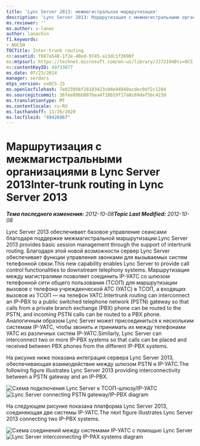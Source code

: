 ```yaml
---
title: 'Lync Server 2013: межмагистральная маршрутизация'
description: 'Lync Server 2013: Маршрутизация с межмагистральными организациями.'
ms.reviewer: ''
ms.author: v-lanac
author: lanachin
f1.keywords:
- NOCSH
TOCTitle: Inter-trunk routing
ms:assetid: f687a548-1f2e-48ed-9745-a13dc1f3698f
ms:mtpsurl: https://technet.microsoft.com/en-us/library/JJ721940(v=OCS.15)
ms:contentKeyID: 49733877
ms.date: 07/23/2014
manager: serdars
mtps_version: v=OCS.15
ms.openlocfilehash: 7e023956f28183423c04e94948acdec0df2c1284
ms.sourcegitcommit: 36fee89bb887bea4f18b19f17a8c69daf5bc423d
ms.translationtype: MT
ms.contentlocale: ru-RU
ms.lasthandoff: 11/26/2020
ms.locfileid: "49426867"
---
```

# <a name="inter-trunk-routing-in-lync-server-2013"></a><span data-ttu-id="d02b0-103">Маршрутизация с межмагистральными организациями в Lync Server 2013</span><span class="sxs-lookup"><span data-stu-id="d02b0-103">Inter-trunk routing in Lync Server 2013</span></span>

<div data-xmlns="http://www.w3.org/1999/xhtml">

<div class="topic" data-xmlns="http://www.w3.org/1999/xhtml" data-msxsl="urn:schemas-microsoft-com:xslt" data-cs="https://msdn.microsoft.com/">

<div data-asp="https://msdn2.microsoft.com/asp">



</div>

<div id="mainSection">

<div id="mainBody"><span data-ttu-id="d02b0-104">

<span> </span></span><span class="sxs-lookup"><span data-stu-id="d02b0-104">

<span> </span></span></span>

<span data-ttu-id="d02b0-105">_**Тема последнего изменения:** 2012-10-08_</span><span class="sxs-lookup"><span data-stu-id="d02b0-105">_**Topic Last Modified:** 2012-10-08_</span></span>

<span data-ttu-id="d02b0-106">Lync Server 2013 обеспечивает базовое управление сеансами благодаря поддержке межмагистральной маршрутизации.</span><span class="sxs-lookup"><span data-stu-id="d02b0-106">Lync Server 2013 provides basic session management through the support of intertrunk routing.</span></span> <span data-ttu-id="d02b0-107">Благодаря этой новой возможности сервер Lync Server обеспечивает функции управления звонками для вызываемых систем телефонной связи.</span><span class="sxs-lookup"><span data-stu-id="d02b0-107">This new capability enables Lync Server to provide call control functionalities to downstream telephony systems.</span></span> <span data-ttu-id="d02b0-108">Маршрутизация между магистралями позволяет соединить IP-УАТС со шлюзом телефонной сети общего пользования (ТСОП) для маршрутизации вызовов с телефона учрежденческой АТС (УАТС) в ТСОП, а входящих вызовов из ТСОП — на телефон УАТС.</span><span class="sxs-lookup"><span data-stu-id="d02b0-108">Intertrunk routing can interconnect an IP-PBX to a public switched telephone network (PSTN) gateway so that calls from a private branch exchange (PBX) phone can be routed to the PSTN, and incoming PSTN calls can be routed to a PBX phone.</span></span> <span data-ttu-id="d02b0-109">Аналогичным образом Lync Server может присоединиться к нескольким системам IP-УАТС, чтобы звонить и принимать их между телефонами УАТС из различных систем IP-УАТС.</span><span class="sxs-lookup"><span data-stu-id="d02b0-109">Similarly, Lync Server can interconnect two or more IP-PBX systems so that calls can be placed and received between PBX phones from the different IP-PBX systems.</span></span>

<span data-ttu-id="d02b0-110">На рисунке ниже показана интеграция сервера Lync Server 2013, обеспечивающая взаимодействие между шлюзом PSTN и IP-УАТС.</span><span class="sxs-lookup"><span data-stu-id="d02b0-110">The following figure illustrates Lync Server 2013 providing interconnectivity between a PSTN gateway and an IP-PBX.</span></span>

<span data-ttu-id="d02b0-111">![Схема подключения Lync Server к ТСОП-шлюзу/IP-УАТС](images/JJ721940.cc3858ca-2ee3-4d51-8a51-db078366b50b(OCS.15).jpg "Схема подключения Lync Server к ТСОП-шлюзу/IP-УАТС")</span><span class="sxs-lookup"><span data-stu-id="d02b0-111">![Lync Server connecting PSTN gateway/IP-PBX diagram](images/JJ721940.cc3858ca-2ee3-4d51-8a51-db078366b50b(OCS.15).jpg "Lync Server connecting PSTN gateway/IP-PBX diagram")</span></span>

<span data-ttu-id="d02b0-112">На следующем рисунке показана платформа Lync Server 2013, соединяющая две системы IP-УАТС.</span><span class="sxs-lookup"><span data-stu-id="d02b0-112">The next figure illustrates Lync Server 2013 connecting two IP-PBX systems.</span></span>

<span data-ttu-id="d02b0-113">![Схема соединений между системами IP-УАТС с помощью Lync Server](images/JJ721940.6ba18ec9-df70-498a-9cf7-7fc41e5ec432(OCS.15).jpg "Схема соединений между системами IP-УАТС с помощью Lync Server")</span><span class="sxs-lookup"><span data-stu-id="d02b0-113">![Lync Server interconnecting IP-PAX systems diagram](images/JJ721940.6ba18ec9-df70-498a-9cf7-7fc41e5ec432(OCS.15).jpg "Lync Server interconnecting IP-PAX systems diagram")</span></span>

<span data-ttu-id="d02b0-114"></div>

<span> </span>

</div>

</div>

</span><span class="sxs-lookup"><span data-stu-id="d02b0-114"></div>

<span> </span>

</div>

</div>

</span></span></div>

